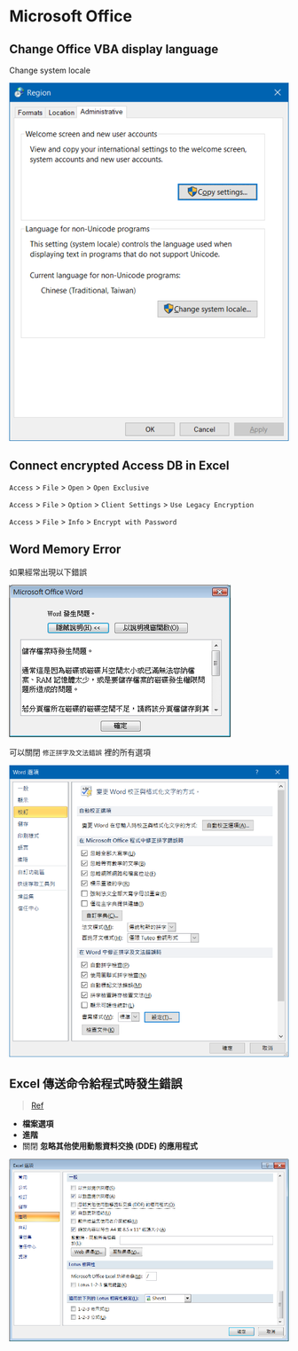 # Microsoft Office

## Change Office VBA display language

Change system locale

![Change System Locale](img/change-system-locale.png)

## Connect encrypted Access DB in Excel

`Access` > `File` > `Open` > `Open Exclusive`

`Access` > `File` > `Option` > `Client Settings` > `Use Legacy Encryption`

`Access` > `File` > `Info` > `Encrypt with Password`

## Word Memory Error

如果經常出現以下錯誤

![Word Memory Error](img/word-memory-error.gif)

可以關閉 `修正拼字及文法錯誤` 裡的所有選項

![Word memory error fix](img/word-memory-error-fix.png)

## Excel **傳送命令給程式時發生錯誤**

> [Ref](https://docs.microsoft.com/zh-tw/office/troubleshoot/excel/error-when-send-commands-in-excel)

- **檔案選項**
- **進階**
- 關閉 **忽略其他使用動態資料交換 (DDE) 的應用程式**

![Fix "An error occurred when sending commands to the program"](img/excel-an-error-occurred-when-sending-commands-to-the-program.png)

